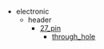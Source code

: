 * electronic
  * header
    * [27_pin](electronic/header/27_pin)
      * [through_hole](electronic/header/27_pin/through_hole)
